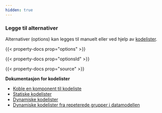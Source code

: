 ```yaml
---
hidden: true
---
```


### Legge til alternativer

Alternativer (options) kan legges til manuelt eller ved hjelp av [kodelister](/nb/altinn-studio/guides/development/options).

{{< property-docs prop="options" >}}

{{< property-docs prop="optionsId" >}}

{{< property-docs prop="source" >}}

**Dokumentasjon for kodelister**
- [Koble en komponent til kodeliste](/nb/altinn-studio/guides/development/options/)
- [Statiske kodelister](/nb/altinn-studio/guides/development/options/sources/static/)
- [Dynamiske kodelister](/nb/altinn-studio/guides/development/options/sources/dynamic/)
- [Dynamiske kodelister fra repeterede grupper i datamodellen](/nb/altinn-studio/guides/development/options/sources/from-data-model/)